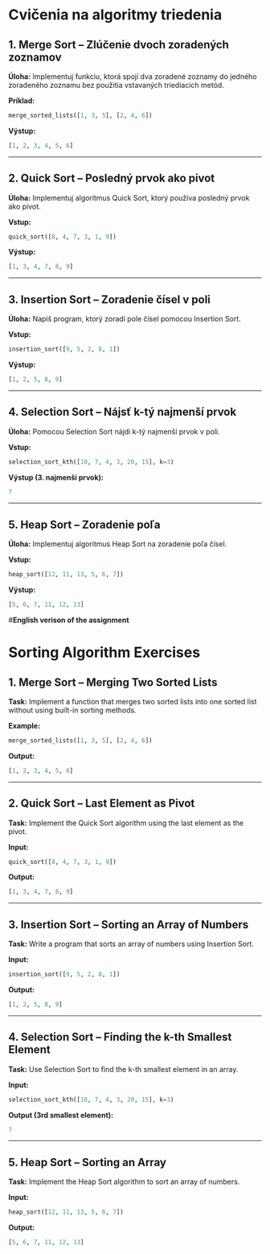 # Cvičenia na algoritmy triedenia

## 1. Merge Sort – Zlúčenie dvoch zoradených zoznamov
**Úloha:** Implementuj funkciu, ktorá spojí dva zoradené zoznamy do jedného zoradeného zoznamu bez použitia vstavaných triediacich metód.

**Príklad:**
```python
merge_sorted_lists([1, 3, 5], [2, 4, 6])
```
**Výstup:**
```python
[1, 2, 3, 4, 5, 6]
```

---

## 2. Quick Sort – Posledný prvok ako pivot
**Úloha:** Implementuj algoritmus Quick Sort, ktorý používa posledný prvok ako pivot.

**Vstup:**
```python
quick_sort([8, 4, 7, 3, 1, 9])
```
**Výstup:**
```python
[1, 3, 4, 7, 8, 9]
```

---

## 3. Insertion Sort – Zoradenie čísel v poli
**Úloha:** Napíš program, ktorý zoradí pole čísel pomocou Insertion Sort.

**Vstup:**
```python
insertion_sort([9, 5, 2, 8, 1])
```
**Výstup:**
```python
[1, 2, 5, 8, 9]
```

---

## 4. Selection Sort – Nájsť k-tý najmenší prvok
**Úloha:** Pomocou Selection Sort nájdi k-tý najmenší prvok v poli.

**Vstup:**
```python
selection_sort_kth([10, 7, 4, 3, 20, 15], k=3)
```
**Výstup (3. najmenší prvok):**
```python
7
```

---

## 5. Heap Sort – Zoradenie poľa
**Úloha:** Implementuj algoritmus Heap Sort na zoradenie poľa čísel.

**Vstup:**
```python
heap_sort([12, 11, 13, 5, 6, 7])
```
**Výstup:**
```python
[5, 6, 7, 11, 12, 13]
```
#**English verison of the assignment**

# Sorting Algorithm Exercises

## 1. Merge Sort – Merging Two Sorted Lists  
**Task:** Implement a function that merges two sorted lists into one sorted list without using built-in sorting methods.  

**Example:**  
```python
merge_sorted_lists([1, 3, 5], [2, 4, 6])
```
**Output:**  
```python
[1, 2, 3, 4, 5, 6]
```

---

## 2. Quick Sort – Last Element as Pivot  
**Task:** Implement the Quick Sort algorithm using the last element as the pivot.  

**Input:**  
```python
quick_sort([8, 4, 7, 3, 1, 9])
```
**Output:**  
```python
[1, 3, 4, 7, 8, 9]
```

---

## 3. Insertion Sort – Sorting an Array of Numbers  
**Task:** Write a program that sorts an array of numbers using Insertion Sort.  

**Input:**  
```python
insertion_sort([9, 5, 2, 8, 1])
```
**Output:**  
```python
[1, 2, 5, 8, 9]
```

---

## 4. Selection Sort – Finding the k-th Smallest Element  
**Task:** Use Selection Sort to find the k-th smallest element in an array.  

**Input:**  
```python
selection_sort_kth([10, 7, 4, 3, 20, 15], k=3)
```
**Output (3rd smallest element):**  
```python
7
```

---

## 5. Heap Sort – Sorting an Array  
**Task:** Implement the Heap Sort algorithm to sort an array of numbers.  

**Input:**  
```python
heap_sort([12, 11, 13, 5, 6, 7])
```
**Output:**  
```python
[5, 6, 7, 11, 12, 13]
```

